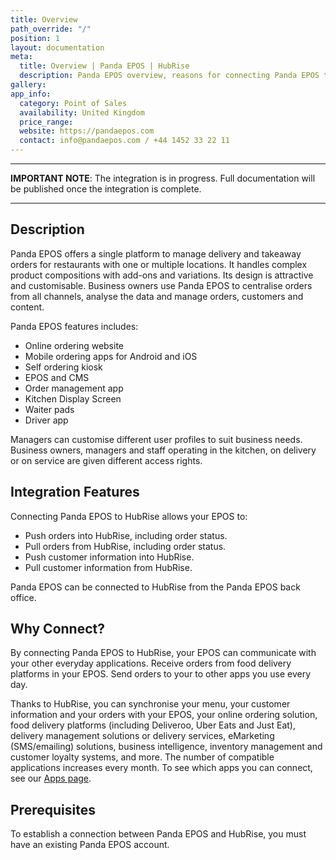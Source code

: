 ```yaml
---
title: Overview
path_override: "/"
position: 1
layout: documentation
meta:
  title: Overview | Panda EPOS | HubRise
  description: Panda EPOS overview, reasons for connecting Panda EPOS to HubRise and summary of integrated features. Synchronise data between your EPOS and your apps.
gallery: 
app_info:
  category: Point of Sales
  availability: United Kingdom
  price_range: 
  website: https://pandaepos.com
  contact: info@pandaepos.com / +44 1452 33 22 11
---
```


---

**IMPORTANT NOTE**: The integration is in progress. Full documentation will be published once the integration is complete.

---

## Description

Panda EPOS offers a single platform to manage delivery and takeaway orders for restaurants with one or multiple locations. It handles complex product compositions with add-ons and variations. Its design is attractive and customisable. Business owners use Panda EPOS to centralise orders from all channels, analyse the data and manage orders, customers and content.

Panda EPOS features includes:

- Online ordering website
- Mobile ordering apps for Android and iOS
- Self ordering kiosk
- EPOS and CMS
- Order management app
- Kitchen Display Screen
- Waiter pads
- Driver app

Managers can customise different user profiles to suit business needs. Business owners, managers and staff operating in the kitchen, on delivery or on service are given different access rights.

## Integration Features

Connecting Panda EPOS to HubRise allows your EPOS to:

- Push orders into HubRise, including order status.
- Pull orders from HubRise, including order status.
- Push customer information into HubRise.
- Pull customer information from HubRise.

Panda EPOS can be connected to HubRise from the Panda EPOS back office.

## Why Connect?

By connecting Panda EPOS to HubRise, your EPOS can communicate with your other everyday applications. Receive orders from food delivery platforms in your EPOS. Send orders to your to other apps you use every day.

Thanks to HubRise, you can synchronise your menu, your customer information and your orders with your EPOS, your online ordering solution, food delivery platforms (including Deliveroo, Uber Eats and Just Eat), delivery management solutions or delivery services, eMarketing (SMS/emailing) solutions, business intelligence, inventory management and customer loyalty systems, and more. The number of compatible applications increases every month. To see which apps you can connect, see our [Apps page](/apps).

## Prerequisites

To establish a connection between Panda EPOS and HubRise, you must have an existing Panda EPOS account.
